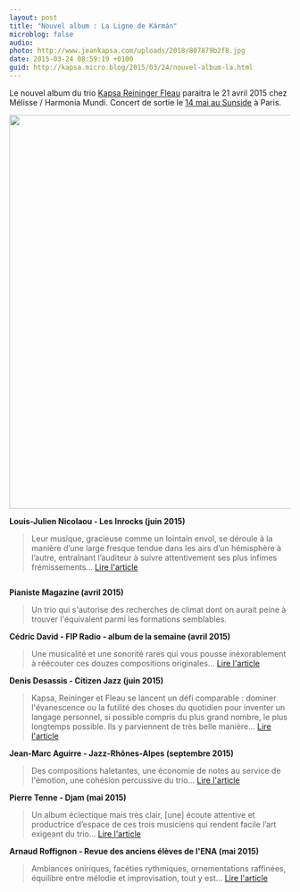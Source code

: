 ```yaml
---
layout: post
title: "Nouvel album : La Ligne de Kármán"
microblog: false
audio: 
photo: http://www.jeankapsa.com/uploads/2018/807879b2f8.jpg
date: 2015-03-24 08:59:19 +0100
guid: http://kapsa.micro.blog/2015/03/24/nouvel-album-la.html
---
```

Le nouvel album du trio <a title="Kapsa – Reininger – Fleau" href="http://jeankapsa.com/kapsareiningerfleau/">Kapsa Reininger Fleau</a> paraitra le 21 avril 2015 chez Mélisse / Harmonia Mundi. Concert de sortie le <a href="http://www.sunset-sunside.com/2015/5/artiste/1864/2992/">14 mai au Sunside</a> à Paris.

<img src="http://www.jeankapsa.com/uploads/2018/807879b2f8.jpg" alt="" width="785" height="704" />

<strong>Louis-Julien Nicolaou - Les Inrocks (juin 2015)</strong>
<blockquote>Leur musique, gracieuse comme un lointain envol, se déroule à la manière d’une large fresque tendue dans les airs d’un hémisphère à l’autre, entraînant l’auditeur à suivre attentivement ses plus infimes frémissements... <a href="http://www.lesinrocks.com/2015/06/16/musique/10-albums-pour-decouvrir-le-jazz-daujourdhui-11753946/">Lire l'article</a></blockquote>
<div class="page" title="Page 2">
<div class="section">
<div class="layoutArea">
<div class="column">

<strong>Pianiste Magazine (avril 2015)</strong>
<blockquote>Un trio qui s'autorise des recherches de climat dont on aurait peine à trouver l'équivalent parmi les formations semblables.</blockquote>
<strong>Cédric David - FIP Radio - album de la semaine (avril 2015)</strong>
<blockquote>Une musicalité et une sonorité rares qui vous pousse inéxorablement à réécouter ces douzes compositions originales... <a href="http://nouveau.fipradio.fr/decouvrir/album-jazz/la-ligne-de-karman-17789">Lire l'article</a></blockquote>
<strong>Denis Desassis - Citizen Jazz (juin 2015)</strong>
<blockquote>Kapsa, Reininger et Fleau se lancent un défi comparable : dominer l'évanescence ou la futilité des choses du quotidien pour inventer un langage personnel, si possible compris du plus grand nombre, le plus longtemps possible. Ils y parviennent de très belle manière... <a href="http://www.citizenjazz.com/Jean-Kapsa-Antoine-Reininger.html">Lire l'article</a></blockquote>
<strong>Jean-Marc Aguirre - Jazz-Rhônes-Alpes (septembre 2015)</strong>
<blockquote>Des compositions haletantes, une économie de notes au service de l'émotion, une cohésion percussive du trio... <a href="http://www.jazz-rhone-alpes.com/150831/#disque">Lire l'article</a></blockquote>
<strong>Pierre Tenne - Djam (mai 2015)</strong>
<blockquote>Un album éclectique mais très clair, [une] écoute attentive et productrice d’espace de ces trois musiciens qui rendent facile l’art exigeant du trio... <a href="http://www.djamlarevue.com/blog/chroniques/kapsa-reininger-fleau-la-ligne-de-karman">Lire l'article</a></blockquote>
<strong>Arnaud Roffignon - Revue des anciens élèves de l'ENA (mai 2015)</strong>
<blockquote>Ambiances oniriques, facéties rythmiques, ornementations raffinées, équilibre entre mélodie et improvisation, tout y est... <a href="http://jeankapsa.com/wp-content/uploads/2015/10/KRF-revue-de-lENA.jpg">Lire l'article</a></blockquote>
</div>
</div>
</div>
</div>
